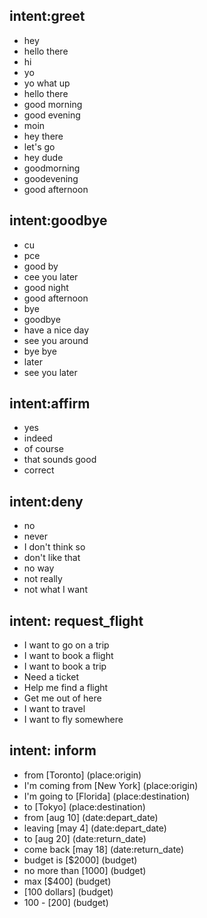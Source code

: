 
## intent:greet
- hey
- hello there
- hi
- yo
- yo what up
- hello there
- good morning
- good evening
- moin
- hey there
- let's go
- hey dude
- goodmorning
- goodevening
- good afternoon

## intent:goodbye
- cu
- pce
- good by
- cee you later
- good night
- good afternoon
- bye
- goodbye
- have a nice day
- see you around
- bye bye
- later
- see you later

## intent:affirm
- yes
- indeed
- of course
- that sounds good
- correct

## intent:deny
- no
- never
- I don't think so
- don't like that
- no way
- not really
- not what I want

## intent: request_flight
- I want to go on a trip
- I want to book a flight
- I want to book a trip
- Need a ticket 
- Help me find a flight
- Get me out of here
- I want to travel
- I want to fly somewhere

## intent: inform
- from [Toronto] (place:origin)
- I'm coming from [New York] (place:origin)
- I'm going to [Florida] (place:destination)
- to [Tokyo] (place:destination)
- from [aug 10] (date:depart_date)
- leaving [may 4] (date:depart_date)
- to [aug 20] (date:return_date)
- come back [may 18] (date:return_date)
- budget is [$2000] (budget)
- no more than [1000] (budget)
- max [$400] (budget)
- [100 dollars] (budget)
- 100 - [200] (budget)
